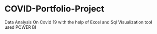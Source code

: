 # COVID-Portfolio-Project

Data Analysis On Covid 19 with the help of Excel and Sql 
Visualization tool used POWER BI
